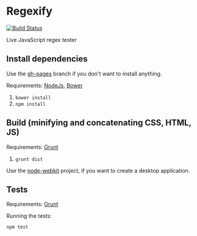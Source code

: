 # Regexify

[![Build Status](https://travis-ci.org/loonkwil/regexify.png)](https://travis-ci.org/loonkwil/regexify)

Live JavaScript regex tester

## Install dependencies

Use the [gh-pages](https://github.com/loonkwil/regexify/tree/gh-pages) branch
if you don't want to install anything.

Requirements: [NodeJs](http://nodejs.org), [Bower](http://bower.io)

 1. `bower install`
 2. `npm install`

## Build (minifying and concatenating CSS, HTML, JS)

Requirements: [Grunt](http://gruntjs.com)

 1. `grunt dist`

Use the [node-webkit](https://github.com/rogerwang/node-webkit) project, if you
want to create a desktop application.

## Tests

Requirements: [Grunt](http://gruntjs.com)

Running the tests:

`npm test`
